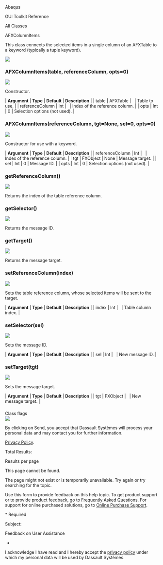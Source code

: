 Abaqus

GUI Toolkit Reference

All Classes

AFXColumnItems

This class connects the selected items in a single column of an AFXTable to a keyword (typically a tuple keyword).

![](https://help.3ds.com/2023/English/DSSIMULIA_Established/SIMACAERefImages/gui-afxcolumnitems.png)

### AFXColumnItems(table, referenceColumn, opts=0)  
![](https://help.3ds.com/2023/English/DSSIMULIA_Established/IconsReference/butix_top_wline.png)

Constructor.

| **Argument** | **Type** | **Default** | **Description** |
| table | AFXTable |   | Table to use. |
| referenceColumn | Int |   | Index of the reference column. |
| opts | Int | 0 | Selection options (not used). |

### AFXColumnItems(referenceColumn, tgt=None, sel=0, opts=0)  
![](https://help.3ds.com/2023/English/DSSIMULIA_Established/IconsReference/butix_top_wline.png)

Constructor for use with a keyword.

| **Argument** | **Type** | **Default** | **Description** |
| referenceColumn | Int |   | Index of the reference column. |
| tgt | FXObject | None | Message target. |
| sel | Int | 0 | Message ID. |
| opts | Int | 0 | Selection options (not used). |

### getReferenceColumn()  
![](https://help.3ds.com/2023/English/DSSIMULIA_Established/IconsReference/butix_top_wline.png)

Returns the index of the table reference column.

### getSelector()  
![](https://help.3ds.com/2023/English/DSSIMULIA_Established/IconsReference/butix_top_wline.png)

Returns the message ID.

### getTarget()  
![](https://help.3ds.com/2023/English/DSSIMULIA_Established/IconsReference/butix_top_wline.png)

Returns the message target.

### setReferenceColumn(index)  
![](https://help.3ds.com/2023/English/DSSIMULIA_Established/IconsReference/butix_top_wline.png)

Sets the table reference column, whose selected items will be sent to the target.

| **Argument** | **Type** | **Default** | **Description** |
| index | Int |   | Table column index. |

### setSelector(sel)  
![](https://help.3ds.com/2023/English/DSSIMULIA_Established/IconsReference/butix_top_wline.png)

Sets the message ID.

| **Argument** | **Type** | **Default** | **Description** |
| sel | Int |   | New message ID. |

### setTarget(tgt)  
![](https://help.3ds.com/2023/English/DSSIMULIA_Established/IconsReference/butix_top_wline.png)

Sets the message target.

| **Argument** | **Type** | **Default** | **Description** |
| tgt | FXObject |   | New message target. |

###   
Class flags  
![](https://help.3ds.com/2023/English/DSSIMULIA_Established/IconsReference/butix_top_wline.png)

By clicking on Send, you accept that Dassault Systèmes will process your personal data and may contact you for further information.

[Privacy Policy](https://www.3ds.com/privacy-policy).

Total Results:

Results per page

This page cannot be found.

The page might not exist or is temporarily unavailable. Try again or try searching for the topic.

Use this form to provide feedback on this help topic. To get product support or to provide product feedback, go to [Frequently Asked Questions](https://3ds.one/PO). For support for online purchased solutions, go to [Online Purchase Support](https://3ds.one/Q8).

\* Required

Subject:

Feedback on User Assistance

*

I acknowledge I have read and I hereby accept the [privacy policy](https://www.3ds.com/privacy-policy) under which my personal data will be used by Dassault Systèmes.
